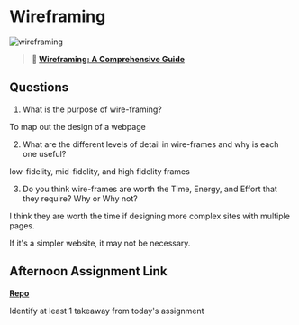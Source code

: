 # Wireframing

![wireframing](https://bcw.blob.core.windows.net/public/img/courses/2293087935019893)

> **📖 [Wireframing: A Comprehensive Guide](https://codeworksacademy.com/fs-student-guide/resources/wk1/06-Wireframing)**

## Questions

1. What is the purpose of wire-framing?

To map out the design of a webpage

2. What are the different levels of detail in wire-frames and why is each one useful?

low-fidelity, mid-fidelity, and high fidelity frames

3. Do you think wire-frames are worth the Time, Energy, and Effort that they require? Why or Why not? 

I think they are worth the time if designing more complex sites with multiple pages.

If it's a simpler website, it may not be necessary.

## Afternoon Assignment Link

**[Repo](https://github.com/KellyWemmer/partner-clone)**

Identify at least 1 takeaway from today's assignment


